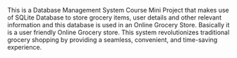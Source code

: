 This is a Database Management System Course Mini Project that makes use of SQLite Database to store grocery items, user details and other relevant information and this database is used in an Online Grocery Store.
Basically it is a user friendly Online Grocery store.
This system revolutionizes traditional grocery shopping by providing a seamless, convenient, and time-saving experience.
